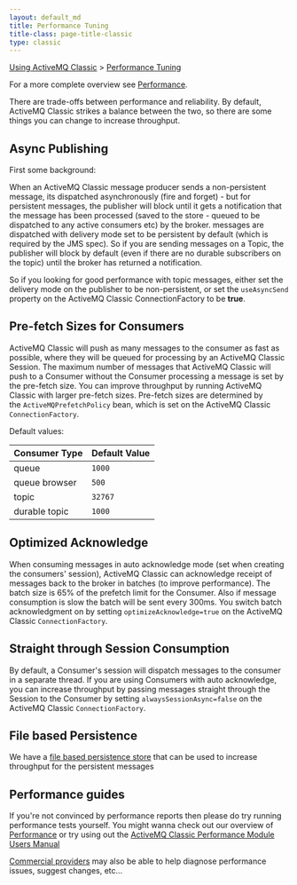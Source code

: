 ```yaml
---
layout: default_md
title: Performance Tuning 
title-class: page-title-classic
type: classic
---
```


[Using ActiveMQ Classic](using-activemq-classic) > [Performance Tuning](performance-tuning)


For a more complete overview see [Performance](performance).

There are trade-offs between performance and reliability. By default, ActiveMQ Classic strikes a balance between the two, so there are some things you can change to increase throughput.

Async Publishing
----------------

First some background:

When an ActiveMQ Classic message producer sends a non-persistent message, its dispatched asynchronously (fire and forget) - but for persistent messages, the publisher will block until it gets a notification that the message has been processed (saved to the store - queued to be dispatched to any active consumers etc) by the broker. messages are dispatched with delivery mode set to be persistent by default (which is required by the JMS spec). So if you are sending messages on a Topic, the publisher will block by default (even if there are no durable subscribers on the topic) until the broker has returned a notification.

So if you looking for good performance with topic messages, either set the delivery mode on the publisher to be non-persistent, or set the `useAsyncSend` property on the ActiveMQ Classic ConnectionFactory to be **true**.

Pre-fetch Sizes for Consumers
-----------------------------

ActiveMQ Classic will push as many messages to the consumer as fast as possible, where they will be queued for processing by an ActiveMQ Classic Session. The maximum number of messages that ActiveMQ Classic will push to a Consumer without the Consumer processing a message is set by the pre-fetch size. You can improve throughput by running ActiveMQ Classic with larger pre-fetch sizes. Pre-fetch sizes are determined by the `ActiveMQPrefetchPolicy` bean, which is set on the ActiveMQ Classic `ConnectionFactory`.

Default values:

Consumer Type|Default Value
---|---
queue|`1000`
queue browser|`500`
topic|`32767`
durable topic|`1000`

Optimized Acknowledge
---------------------

When consuming messages in auto acknowledge mode (set when creating the consumers' session), ActiveMQ Classic can acknowledge receipt of messages back to the broker in batches (to improve performance). The batch size is 65% of the prefetch limit for the Consumer. Also if message consumption is slow the batch will be sent every 300ms. You switch batch acknowledgment on by setting `optimizeAcknowledge=true` on the ActiveMQ Classic `ConnectionFactory`.

Straight through Session Consumption
------------------------------------

By default, a Consumer's session will dispatch messages to the consumer in a separate thread. If you are using Consumers with auto acknowledge, you can increase throughput by passing messages straight through the Session to the Consumer by setting `alwaysSessionAsync=false` on the ActiveMQ Classic `ConnectionFactory`.

File based Persistence
----------------------

We have a [file based persistence store](kaha-Features/persistence) that can be used to increase throughput for the persistent messages

Performance guides
------------------

If you're not convinced by performance reports then please do try running performance tests yourself. You might wanna check out our overview of [Performance](performance) or try using out the [ActiveMQ Classic Performance Module Users Manual](activemq-classic-performance-module-users-manual)

[Commercial providers](support#commercial-support) may also be able to help diagnose performance issues, suggest changes, etc...
